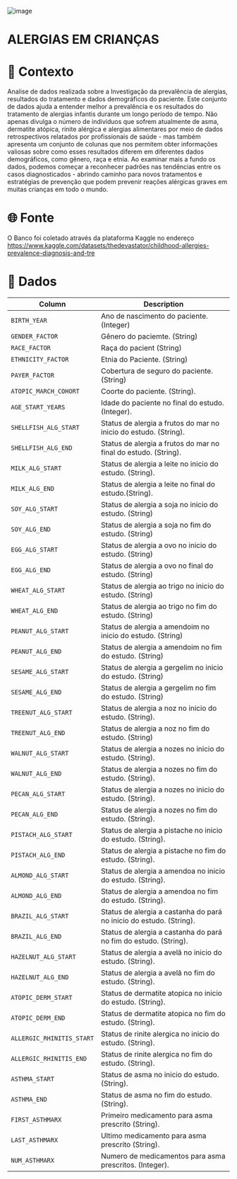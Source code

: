 ![image](https://github.com/LerinaMM/childhood_allergies/assets/83770121/2ab41d3b-b329-4c71-895e-99511163a95e)


# ALERGIAS EM CRIANÇAS

# 📖 Contexto

Analise de dados realizada sobre a Investigação da prevalência de alergias, resultados do tratamento e dados demográficos do paciente.
Este conjunto de dados ajuda a entender melhor a prevalência e os resultados do tratamento de alergias infantis durante um longo período de tempo. Não apenas divulga o número de indivíduos que sofrem atualmente de asma, dermatite atópica, rinite alérgica e alergias alimentares por meio de dados retrospectivos relatados por profissionais de saúde - mas também apresenta um conjunto de colunas que nos permitem obter informações valiosas sobre como esses resultados diferem em diferentes dados demográficos, como gênero, raça e etnia. Ao examinar mais a fundo os dados, podemos começar a reconhecer padrões nas tendências entre os casos diagnosticados - abrindo caminho para novos tratamentos e estratégias de prevenção que podem prevenir reações alérgicas graves em muitas crianças em todo o mundo.

# 🌐 Fonte

O Banco foi coletado através da plataforma Kaggle no endereço https://www.kaggle.com/datasets/thedevastator/childhood-allergies-prevalence-diagnosis-and-tre

# 💾 Dados

| Column     | Description              |
|------------|--------------------------|
| `BIRTH_YEAR` | Ano de nascimento do paciente. (Integer) |
| `GENDER_FACTOR` | Gênero do paciemte. (String) |
| `RACE_FACTOR` |  Raça do pacient (String) |
| `ETHNICITY_FACTOR` | Etnia do Paciente. (String) |
| `PAYER_FACTOR` |  Cobertura de seguro do paciente. (String) |
| `ATOPIC_MARCH_COHORT` | Coorte do paciente. (String). |
| `AGE_START_YEARS` | Idade do paciente no final do estudo. (Integer). |
| `SHELLFISH_ALG_START` | Status de alergia a frutos do mar no inicio do estudo. (String). |
| `SHELLFISH_ALG_END` | Status de alergia a frutos do mar no final do estudo. (String). |
| `MILK_ALG_START` | Status de alergia a leite no inicio do estudo. (String). |
| `MILK_ALG_END` | Status de alergia a leite no final do estudo.(String). |
| `SOY_ALG_START` | Status de alergia a soja no inicio do estudo. (String) |
| `SOY_ALG_END` | Status de alergia a soja no fim do estudo. (String) |
| `EGG_ALG_START` | Status de alergia a ovo no inicio do estudo. (String) |
| `EGG_ALG_END` | Status de alergia a ovo no final do estudo. (String)|
| `WHEAT_ALG_START` | Status de alergia ao trigo no inicio do estudo. (String) |
| `WHEAT_ALG_END` | Status de alergia ao trigo no fim do estudo. (String) |
| `PEANUT_ALG_START` | Status de alergia a amendoim no inicio do estudo. (String) |
| `PEANUT_ALG_END	` | Status de alergia a amendoim no fim do estudo. (String) |
| `SESAME_ALG_START` | Status de alergia a gergelim no inicio do estudo. (String) |
| `SESAME_ALG_END` | Status de alergia a gergelim no fim do estudo. (String)|
| `TREENUT_ALG_START` |  Status de alergia a noz no inicio do estudo. (String). |
| `TREENUT_ALG_END` | Status de alergia a noz no fim do estudo. (String) |
| `WALNUT_ALG_START` | Status de alergia a nozes no inicio do estudo. (String). |
| `WALNUT_ALG_END` | Status de alergia a nozes no fim do estudo. (String).|
| `PECAN_ALG_START` | Status de alergia a nozes no inicio do estudo. (String). |
| `PECAN_ALG_END` |  Status de alergia a nozes no fim do estudo. (String). |
| `PISTACH_ALG_START` | Status de alergia a pistache no inicio do estudo. (String). |
| `PISTACH_ALG_END` | Status de alergia a pistache no fim do estudo. (String). |
| `ALMOND_ALG_START` | Status de alergia a amendoa no inicio do estudo. (String). |
| `ALMOND_ALG_END` | Status de alergia a amendoa no fim do estudo.  (String). |
| `BRAZIL_ALG_START` | Status de alergia a castanha do pará no inicio do estudo. (String). |
| `BRAZIL_ALG_END` | Status de alergia a castanha do pará no fim do estudo. (String). |
| `HAZELNUT_ALG_START` | Status de alergia a avelã no inicio do estudo. (String). |
| `HAZELNUT_ALG_END` |  Status de alergia a avelã no fim do estudo. (String). |
| `ATOPIC_DERM_START` | Status de dermatite atopica no inicio do estudo. (String). |
| `ATOPIC_DERM_END` | Status de dermatite atopica no fim do estudo. (String). |
| `ALLERGIC_RHINITIS_START` | Status de rinite alergica no inicio do estudo. (String). |
| `ALLERGIC_RHINITIS_END` | Status de rinite alergica no fim do estudo. (String). |
| `ASTHMA_START` | Status de asma no inicio do estudo. (String). |
| `ASTHMA_END` | Status de asma no fim do estudo. (String). |
| `FIRST_ASTHMARX` | Primeiro medicamento para asma prescrito (String). |
| `LAST_ASTHMARX` | Ultimo medicamento para asma prescrito (String). |
| `NUM_ASTHMARX` | Numero de medicamentos para asma prescritos. (Integer). |
    
     
